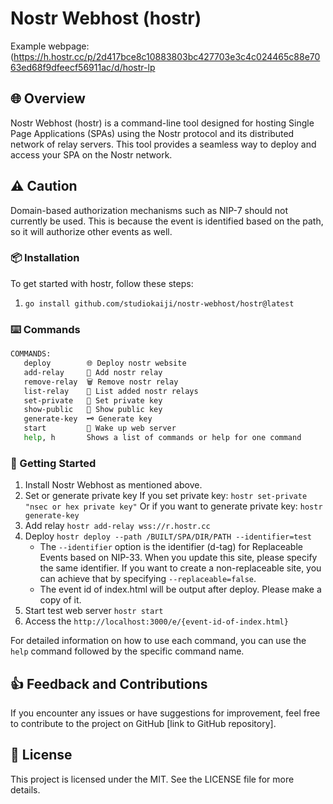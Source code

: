 # Nostr Webhost (hostr)

Example webpage: (https://h.hostr.cc/p/2d417bce8c10883803bc427703e3c4c024465c88e7063ed68f9dfeecf56911ac/d/hostr-lp

## 🌐 Overview

Nostr Webhost (hostr) is a command-line tool designed for hosting Single Page Applications (SPAs) using the Nostr protocol and its distributed network of relay servers. This tool provides a seamless way to deploy and access your SPA on the Nostr network.

## ⚠️ Caution
Domain-based authorization mechanisms such as NIP-7 should not currently be used. This is because the event is identified based on the path, so it will authorize other events as well.

### 📦 Installation

To get started with hostr, follow these steps:

1. `go install github.com/studiokaiji/nostr-webhost/hostr@latest`

### ⌨️ Commands

```bash
COMMANDS:
   deploy        🌐 Deploy nostr website
   add-relay     📌 Add nostr relay
   remove-relay  🗑 Remove nostr relay
   list-relay    📝 List added nostr relays
   set-private   🔐 Set private key
   show-public   📛 Show public key
   generate-key  🗝 Generate key
   start         🕺 Wake up web server
   help, h       Shows a list of commands or help for one command
```

### 🚀 Getting Started

1. Install Nostr Webhost as mentioned above.
2. Set or generate private key
If you set private key: `hostr set-private "nsec or hex private key"`
Or if you want to generate private key: `hostr generate-key`
3. Add relay
`hostr add-relay wss://r.hostr.cc`
4. Deploy
`hostr deploy --path /BUILT/SPA/DIR/PATH --identifier=test`
   - The `--identifier` option is the identifier (d-tag) for Replaceable Events based on NIP-33. When you update this site, please specify the same identifier. If you want to create a non-replaceable site, you can achieve that by specifying `--replaceable=false`.
   - The event id of index.html will be output after deploy. Please make a copy of it.
5. Start test web server
`hostr start`
6. Access the `http://localhost:3000/e/{event-id-of-index.html}`

For detailed information on how to use each command, you can use the `help` command followed by the specific command name.

## 👍 Feedback and Contributions

If you encounter any issues or have suggestions for improvement, feel free to contribute to the project on GitHub [link to GitHub repository].

## 📃 License

This project is licensed under the MIT. See the LICENSE file for more details.
